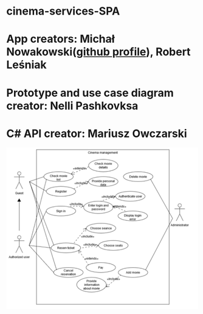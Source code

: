 # cinema-services-SPA
# App creators: Michał Nowakowski(<a href="https://github.com/michalnow">github profile</a>), Robert Leśniak
# Prototype and use case diagram creator: Nelli Pashkovksa
# C# API creator: Mariusz Owczarski


<p align="center">
  <img src="CinemaUseCaseDiagramUML.png" widht="350" alt"usecase" >
 </p>
